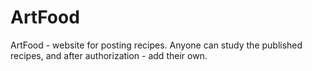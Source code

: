# ArtFood
ArtFood -  website for posting recipes. Anyone can study the published recipes, and after authorization - add their own.
